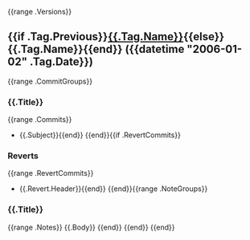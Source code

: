 {{range .Versions}}
<a name="{{.Tag.Name}}"></a>
## {{if .Tag.Previous}}[{{.Tag.Name}}]({{$.Info.RepositoryURL}}/compare/{{.Tag.Previous.Name}}...{{.Tag.Name}}){{else}}{{.Tag.Name}}{{end}} ({{datetime "2006-01-02" .Tag.Date}})
{{range .CommitGroups}}
### {{.Title}}
{{range .Commits}}
* {{.Subject}}{{end}}
{{end}}{{if .RevertCommits}}
### Reverts
{{range .RevertCommits}}
* {{.Revert.Header}}{{end}}
{{end}}{{range .NoteGroups}}
### {{.Title}}
{{range .Notes}}
{{.Body}}
{{end}}
{{end}}
{{end}}